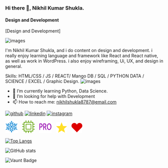 ### Hi there 👋, Nikhil Kumar Shukla.
#### Design and Development
[Design and Development] 

![images](https://github.com/user-attachments/assets/8a818efa-d3c6-490a-84fd-f80dc6d74b65)

I'm Nikhil Kumar Shukla, and i do content on design and development. i really enjoy learning language and framework like React and React native, as well as work in WordPress. i also enjoy wireframing, Ui, UX, and design in general.

Skills: HTML/CSS / JS /  REACT/ Mango DB / SQL / PYTHON DATA / SCIENCE / EXCEL / Graphic Design. 
![images](https://github.com/user-attachments/assets/770a045c-f1a0-493c-bdb1-f361feece2bb)

- 🌱 I’m currently learning Python, Data Science. 
- 🤔 I’m looking for help with Development 
- 📫 How to reach me: nikhilshukla8787@email.com 


[<img src='https://cdn.jsdelivr.net/npm/simple-icons@3.0.1/icons/github.svg' alt='github' height='40'>](https://github.com/Nikhil6306)  [<img src='https://cdn.jsdelivr.net/npm/simple-icons@3.0.1/icons/linkedin.svg' alt='linkedin' height='40'>](https://www.linkedin.com/in/NikhilKumarshukla/)  [<img src='https://cdn.jsdelivr.net/npm/simple-icons@3.0.1/icons/instagram.svg' alt='instagram' height='40'>](https://www.instagram.com/nikhilshukla00_/)  

<a href='https://archiveprogram.github.com/'><img src='https://raw.githubusercontent.com/acervenky/animated-github-badges/master/assets/acbadge.gif' width='40' height='40'></a> <a href='https://docs.github.com/en/developers'><img src='https://raw.githubusercontent.com/acervenky/animated-github-badges/master/assets/devbadge.gif' width='40' height='40'></a> <a href='https://github.com/pricing'><img src='https://raw.githubusercontent.com/acervenky/animated-github-badges/master/assets/pro.gif' width='40' height='40'></a> <a href='https://stars.github.com/'><img src='https://raw.githubusercontent.com/acervenky/animated-github-badges/master/assets/starbadge.gif' width='35' height='35'></a> <a href='https://docs.github.com/en/github/supporting-the-open-source-community-with-github-sponsors'><img src='https://raw.githubusercontent.com/acervenky/animated-github-badges/master/assets/sponsorbadge.gif' width='35' height='35'></a> 

[![Top Langs](https://github-readme-stats.vercel.app/api/top-langs/?username=Nikhil6306)](https://github.com/anuraghazra/github-readme-stats)

![GitHub stats](https://github-readme-stats.vercel.app/api?username=Nikhil6306&show_icons=true&count_private=true)  

![Vaunt Badge](https://api.vaunt.dev/v1/github/entities/Nikhil6306/contributions?format=svg&private=true)  



